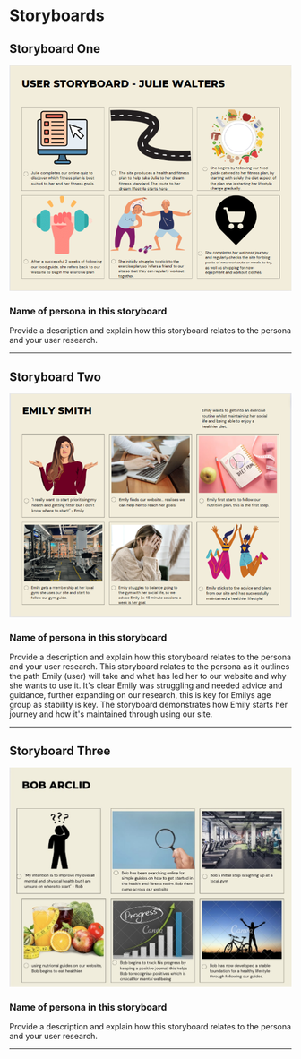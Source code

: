 # Storyboards

## Storyboard One

<img src="sp2-media/JulieStoryboard-IC.png" alt="Storyboard One" width="1000">

### Name of persona in this storyboard
Provide a description and explain how this storyboard relates to the persona and your user research.

---

## Storyboard Two

<img src="sp2-media/Storyboard-NB.png" alt="Storyboard Two" width="1000">

### Name of persona in this storyboard
Provide a description and explain how this storyboard relates to the persona and your user research.
This storyboard relates to the persona as it outlines the path Emily (user) will take and what has led her to our website and why she wants to use it. It's clear Emily was struggling and needed advice and guidance, further expanding on our research, this is key for Emilys age group as stability is key. The storyboard demonstrates how Emily starts her journey and how it's maintained through using our site. 

---

## Storyboard Three

<img src="sp2-media/Liam Story Board.jpg" alt="Storyboard Two" width="1000">

### Name of persona in this storyboard
Provide a description and explain how this storyboard relates to the persona and your user research.

---

